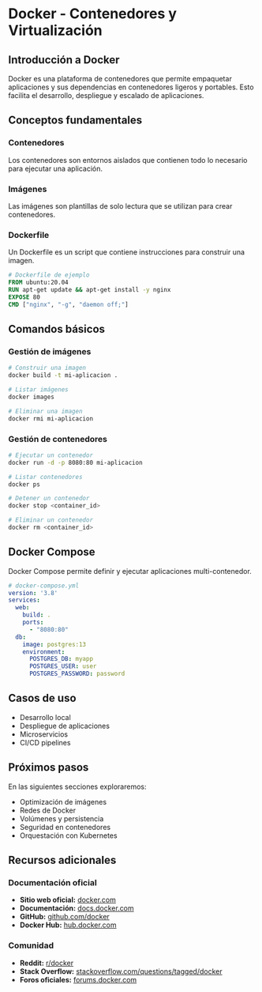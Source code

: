 # Docker - Contenedores y Virtualización

## Introducción a Docker

Docker es una plataforma de contenedores que permite empaquetar aplicaciones y sus dependencias en contenedores ligeros y portables. Esto facilita el desarrollo, despliegue y escalado de aplicaciones.

## Conceptos fundamentales

### Contenedores
Los contenedores son entornos aislados que contienen todo lo necesario para ejecutar una aplicación.

### Imágenes
Las imágenes son plantillas de solo lectura que se utilizan para crear contenedores.

### Dockerfile
Un Dockerfile es un script que contiene instrucciones para construir una imagen.

```dockerfile
# Dockerfile de ejemplo
FROM ubuntu:20.04
RUN apt-get update && apt-get install -y nginx
EXPOSE 80
CMD ["nginx", "-g", "daemon off;"]
```

## Comandos básicos

### Gestión de imágenes
```bash
# Construir una imagen
docker build -t mi-aplicacion .

# Listar imágenes
docker images

# Eliminar una imagen
docker rmi mi-aplicacion
```

### Gestión de contenedores
```bash
# Ejecutar un contenedor
docker run -d -p 8080:80 mi-aplicacion

# Listar contenedores
docker ps

# Detener un contenedor
docker stop <container_id>

# Eliminar un contenedor
docker rm <container_id>
```

## Docker Compose

Docker Compose permite definir y ejecutar aplicaciones multi-contenedor.

```yaml
# docker-compose.yml
version: '3.8'
services:
  web:
    build: .
    ports:
      - "8080:80"
  db:
    image: postgres:13
    environment:
      POSTGRES_DB: myapp
      POSTGRES_USER: user
      POSTGRES_PASSWORD: password
```

## Casos de uso

- Desarrollo local
- Despliegue de aplicaciones
- Microservicios
- CI/CD pipelines

## Próximos pasos

En las siguientes secciones exploraremos:
- Optimización de imágenes
- Redes de Docker
- Volúmenes y persistencia
- Seguridad en contenedores
- Orquestación con Kubernetes

## Recursos adicionales

### Documentación oficial
- **Sitio web oficial:** [docker.com](https://www.docker.com/)
- **Documentación:** [docs.docker.com](https://docs.docker.com/)
- **GitHub:** [github.com/docker](https://github.com/docker)
- **Docker Hub:** [hub.docker.com](https://hub.docker.com/)

### Comunidad
- **Reddit:** [r/docker](https://www.reddit.com/r/docker/)
- **Stack Overflow:** [stackoverflow.com/questions/tagged/docker](https://stackoverflow.com/questions/tagged/docker)
- **Foros oficiales:** [forums.docker.com](https://forums.docker.com/)
